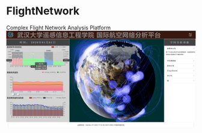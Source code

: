 # FlightNetwork
Complex Flight Network Analysis Platform  
![image](https://github.com/hinczhang/FlightNetwork/blob/master/basic%20functions.png)
